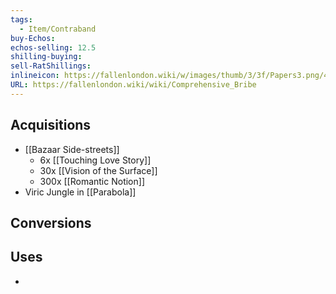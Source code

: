```yaml
---
tags:
  - Item/Contraband
buy-Echos: 
echos-selling: 12.5
shilling-buying: 
sell-RatShillings: 
inlineicon: https://fallenlondon.wiki/w/images/thumb/3/3f/Papers3.png/40px-Papers3.png
URL: https://fallenlondon.wiki/wiki/Comprehensive_Bribe
---
```


## Acquisitions
- [[Bazaar Side-streets]]
	- 6x [[Touching Love Story]]
	- 30x [[Vision of the Surface]]
	- 300x [[Romantic Notion]]
- Viric Jungle in [[Parabola]]

## Conversions 

## Uses
- 
